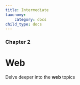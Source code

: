 ```yaml
---
title: Intermediate
taxonomy:
    category: docs
child_type: docs
---
```


### Chapter 2

# Web

Delve deeper into the **web** topics

